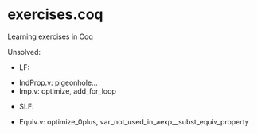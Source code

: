 # exercises.coq
Learning exercises in Coq 

Unsolved:
- LF:
 + IndProp.v: pigeonhole...
 + Imp.v: optimize, add_for_loop
- SLF:
 + Equiv.v: optimize_0plus, var_not_used_in_aexp__subst_equiv_property